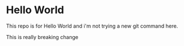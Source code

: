 # Hello World

This repo is for Hello World and i'm not trying a new git command here.

This is really breaking change
